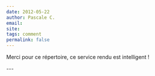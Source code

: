 ```yaml
---
date: 2012-05-22
author: Pascale C.
email: 
site: 
tags: comment
permalink: false
---
```


<p>Merci pour ce répertoire, ce service rendu est intelligent !</p>
---